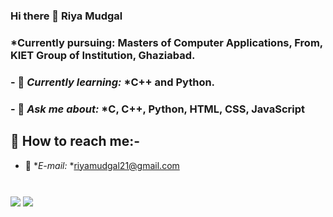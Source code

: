 ### Hi there 👋 Riya Mudgal

 ### *Currently pursuing: Masters of Computer Applications, From, KIET Group of Institution, Ghaziabad.
### - 🌱 *Currently learning:* *C++ and Python.
### - 💬 *Ask me about:* *C, C++, Python, HTML, CSS, JavaScript

## :satellite: How to reach me:-
- :e-mail: **E-mail:* *riyamudgal21@gmail.com

#


<img align ="center" src ="https://github-readme-stats.vercel.app/api?username=riyamudgal&theme=blue-green&show_icons=true" />


<img align ="center" src="https://github-readme-streak-stats.herokuapp.com/?user=riyamudgal" />



